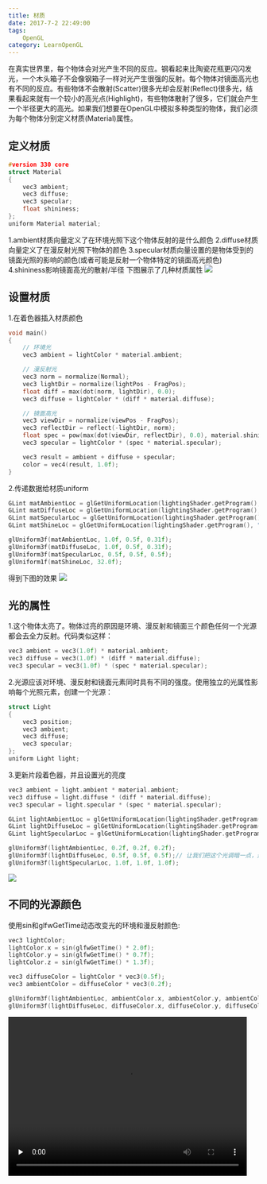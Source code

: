 ```yaml
---
title: 材质
date: 2017-7-2 22:49:00
tags: 
    OpenGL
category: LearnOpenGL
---
```


在真实世界里，每个物体会对光产生不同的反应。钢看起来比陶瓷花瓶更闪闪发光，一个木头箱子不会像钢箱子一样对光产生很强的反射。每个物体对镜面高光也有不同的反应。有些物体不会散射(Scatter)很多光却会反射(Reflect)很多光，结果看起来就有一个较小的高光点(Highlight)，有些物体散射了很多，它们就会产生一个半径更大的高光。如果我们想要在OpenGL中模拟多种类型的物体，我们必须为每个物体分别定义材质(Material)属性。
## 定义材质
```c++
#version 330 core
struct Material
{
    vec3 ambient;
    vec3 diffuse;
    vec3 specular;
    float shininess;
};
uniform Material material;
```
1.ambient材质向量定义了在环境光照下这个物体反射的是什么颜色
2.diffuse材质向量定义了在漫反射光照下物体的颜色
3.specular材质向量设置的是物体受到的镜面光照的影响的颜色(或者可能是反射一个物体特定的镜面高光颜色)
4.shininess影响镜面高光的散射/半径
下图展示了几种材质属性
![](materials_real_world.png)
## 设置材质
1.在着色器插入材质颜色
```c++
void main()
{
    // 环境光
    vec3 ambient = lightColor * material.ambient;

    // 漫反射光
    vec3 norm = normalize(Normal);
    vec3 lightDir = normalize(lightPos - FragPos);
    float diff = max(dot(norm, lightDir), 0.0);
    vec3 diffuse = lightColor * (diff * material.diffuse);

    // 镜面高光
    vec3 viewDir = normalize(viewPos - FragPos);
    vec3 reflectDir = reflect(-lightDir, norm);  
    float spec = pow(max(dot(viewDir, reflectDir), 0.0), material.shininess);
    vec3 specular = lightColor * (spec * material.specular);  

    vec3 result = ambient + diffuse + specular;
    color = vec4(result, 1.0f);
}
```

2.传递数据给材质uniform
```c++
GLint matAmbientLoc = glGetUniformLocation(lightingShader.getProgram(), "material.ambient");
GLint matDiffuseLoc = glGetUniformLocation(lightingShader.getProgram(), "material.diffuse");
GLint matSpecularLoc = glGetUniformLocation(lightingShader.getProgram(), "material.specular");
GLint matShineLoc = glGetUniformLocation(lightingShader.getProgram(), "material.shininess");

glUniform3f(matAmbientLoc, 1.0f, 0.5f, 0.31f);
glUniform3f(matDiffuseLoc, 1.0f, 0.5f, 0.31f);
glUniform3f(matSpecularLoc, 0.5f, 0.5f, 0.5f);
glUniform1f(matShineLoc, 32.0f);
```
得到下图的效果
![](material_example.png)

## 光的属性
1.这个物体太亮了。物体过亮的原因是环境、漫反射和镜面三个颜色任何一个光源都会去全力反射。代码类似这样：
```c++
vec3 ambient = vec3(1.0f) * material.ambient;
vec3 diffuse = vec3(1.0f) * (diff * material.diffuse);
vec3 specular = vec3(1.0f) * (spec * material.specular);
```
2.光源应该对环境、漫反射和镜面元素同时具有不同的强度。使用独立的光属性影响每个光照元素，创建一个光源：
```c++
struct Light
{
    vec3 position;
    vec3 ambient;
    vec3 diffuse;
    vec3 specular;
};
uniform Light light;
```
3.更新片段着色器，并且设置光的亮度
```c++
vec3 ambient = light.ambient * material.ambient;
vec3 diffuse = light.diffuse * (diff * material.diffuse);
vec3 specular = light.specular * (spec * material.specular);
```
```c++
GLint lightAmbientLoc = glGetUniformLocation(lightingShader.getProgram(), "light.ambient");
GLint lightDiffuseLoc = glGetUniformLocation(lightingShader.getProgram(), "light.diffuse");
GLint lightSpecularLoc = glGetUniformLocation(lightingShader.getProgram(), "light.specular");

glUniform3f(lightAmbientLoc, 0.2f, 0.2f, 0.2f);
glUniform3f(lightDiffuseLoc, 0.5f, 0.5f, 0.5f);// 让我们把这个光调暗一点，这样会看起来更自然
glUniform3f(lightSpecularLoc, 1.0f, 1.0f, 1.0f);
```
![](material_with_light.png)

## 不同的光源颜色
使用sin和glfwGetTime动态改变光的环境和漫反射颜色:
```c++
vec3 lightColor;
lightColor.x = sin(glfwGetTime() * 2.0f);
lightColor.y = sin(glfwGetTime() * 0.7f);
lightColor.z = sin(glfwGetTime() * 1.3f);

vec3 diffuseColor = lightColor * vec3(0.5f);
vec3 ambientColor = diffuseColor * vec3(0.2f);

glUniform3f(lightAmbientLoc, ambientColor.x, ambientColor.y, ambientColor.z);
glUniform3f(lightDiffuseLoc, diffuseColor.x, diffuseColor.y, diffuseColor.z);
```
<video id="video" src="dynamic_lighting.mp4" controls="" preload="none" width="480" height="320" />
**源文章出处[LearnOpenGL](http://learnopengl-cn.readthedocs.io/zh/latest/02%20Lighting/03%20Materials/)**
